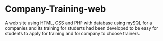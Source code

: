 # Company-Training-web
A web site using HTML, CSS and PHP with database using mySQL for a companies and its training for students had been developed to be easy for students to apply for training and for company to choose trainers.
